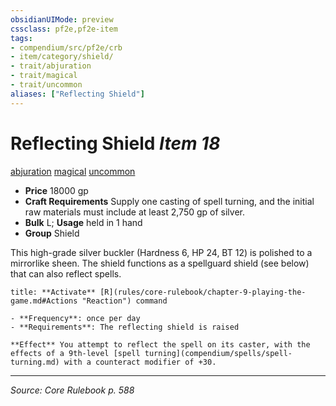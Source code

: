 ```yaml
---
obsidianUIMode: preview
cssclass: pf2e,pf2e-item
tags:
- compendium/src/pf2e/crb
- item/category/shield/
- trait/abjuration
- trait/magical
- trait/uncommon
aliases: ["Reflecting Shield"]
---
```

# Reflecting Shield *Item 18*  
[abjuration](abjuration.md "Abjuration School Trait")  [magical](magical.md "Magical Item Trait")  [uncommon](uncommon.md "Uncommon Rarity Trait")  

- **Price** 18000 gp
- **Craft Requirements** Supply one casting of spell turning, and the initial raw materials must include at least 2,750 gp of silver.
- **Bulk** L; **Usage** held in 1 hand
- **Group** Shield 

This high-grade silver buckler (Hardness 6, HP 24, BT 12) is polished to a mirrorlike sheen. The shield functions as a spellguard shield (see below) that can also reflect spells.

```ad-embed-ability
title: **Activate** [R](rules/core-rulebook/chapter-9-playing-the-game.md#Actions "Reaction") command

- **Frequency**: once per day
- **Requirements**: The reflecting shield is raised

**Effect** You attempt to reflect the spell on its caster, with the effects of a 9th-level [spell turning](compendium/spells/spell-turning.md) with a counteract modifier of +30.
```


---
*Source: Core Rulebook p. 588*